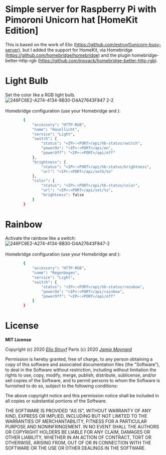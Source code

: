 # Simple server for Raspberry Pi with Pimoroni Unicorn hat [HomeKit Edition]
This is based on the work of Elio (https://github.com/estruyf/unicorn-busy-server), but I added the support for HomeKit, via Homebridge (https://github.com/homebridge/homebridge) and the plugin homebridge-better-http-rgb (https://github.com/jnovack/homebridge-better-http-rgb).

# Light Bulb
Set the color like a RGB light bulb.<br>
![246FC6E2-A274-4134-8B30-D4A27643F847 2-2](https://user-images.githubusercontent.com/8201551/202852421-0e28d034-1939-4647-b683-f5b60b72a316.gif)<br><br>
Homebridge configuration (use your Homebridge <IP> and <PORT>):
```bash
        {
            "accessory": "HTTP-RGB",
            "name": "Hasellicht",
            "service": "Light",
            "switch": {
                "status": "<IP>:<PORT>/api/hb-status/switch",
                "powerOn": "<IP>:<PORT>/api/on",
                "powerOff": "<IP>:<PORT>/api/off"
            },
            "brightness": {
                "status": "<IP>:<PORT>/api/hb-status/brightness",
                "url": "<IP>:<PORT>/api/setb/%s"
            },
            "color": {
                "status": "<IP>:<PORT>/api/hb-status/color",
                "url": "<IP>:<PORT>/api/set/%s",
                "brightness": false
            }
        }
```

# Rainbow
Activate the rainbow like a switch:<br>
![246FC6E2-A274-4134-8B30-D4A27643F847-2](https://user-images.githubusercontent.com/8201551/202852430-8e7fd7a4-6260-44ab-b14f-5487c16bcfd9.gif)<br><br>
Homebridge configuration (use your Homebridge <IP> and <PORT>):
```bash
        {
            "accessory": "HTTP-RGB",
            "name": "Regenbogen",
            "service": "Light",
            "switch": {
                "status": "<IP>:<PORT>/api/hb-status/rainbow",
                "powerOn": "<IP>:<PORT>/api/rainbow",
                "powerOff": "<IP>:<PORT>/api/off"
            }
        }
```

# License

**MIT License**

Copyright (c) 2020 [*Elio Struyf*](https://github.com/estruyf)
Parts (c) 2020 [*Jamie Maynard*](https://github.com/j-maynard)

Permission is hereby granted, free of charge, to any person obtaining a copy of this software and associated documentation files (the "Software"), to deal in the Software without restriction, including without limitation the rights to use, copy, modify, merge, publish, distribute, sublicense, and/or sell copies of the Software, and to permit persons to whom the Software is furnished to do so, subject to the following conditions:

The above copyright notice and this permission notice shall be included in all copies or substantial portions of the Software.

THE SOFTWARE IS PROVIDED "AS IS", WITHOUT WARRANTY OF ANY KIND, EXPRESS OR IMPLIED, INCLUDING BUT NOT LIMITED TO THE WARRANTIES OF MERCHANTABILITY, FITNESS FOR A PARTICULAR PURPOSE AND NONINFRINGEMENT. IN NO EVENT SHALL THE AUTHORS OR COPYRIGHT HOLDERS BE LIABLE FOR ANY CLAIM, DAMAGES OR OTHER LIABILITY, WHETHER IN AN ACTION OF CONTRACT, TORT OR OTHERWISE, ARISING FROM, OUT OF OR IN CONNECTION WITH THE SOFTWARE OR THE USE OR OTHER DEALINGS IN THE SOFTWARE.
